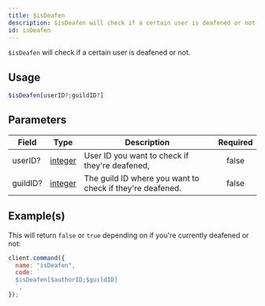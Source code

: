 ```yaml
---
title: $isDeafen
description: $isDeafen will check if a certain user is deafened or not.
id: isDeafen
---
```


`$isDeafen` will check if a certain user is deafened or not.

## Usage

```php
$isDeafen[userID?;guildID?]
```

## Parameters

| Field    | Type                                                                                                | Description                                               | Required |
| -------- | --------------------------------------------------------------------------------------------------- | --------------------------------------------------------- | :------: |
| userID?  | [integer](https://developer.mozilla.org/en-US/docs/Web/JavaScript/Reference/Global_Objects/Integer) | User ID you want to check if they're deafened,            |  false   |
| guildID? | [integer](https://developer.mozilla.org/en-US/docs/Web/JavaScript/Reference/Global_Objects/Integer) | The guild ID where you want to check if they're deafened. |  false   |

## Example(s)

This will return `false` or `true` depending on if you're currently deafened or not:

```javascript
client.command({
  name: "isDeafen",
  code: `
  $isDeafen[$authorID;$guildID]
  `,
});
```
